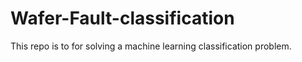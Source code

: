 # Wafer-Fault-classification
This repo is to for solving a machine learning classification problem.
